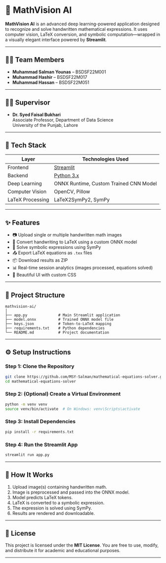 # 🧠 MathVision AI

**MathVision AI** is an advanced deep learning-powered application designed to recognize and solve handwritten mathematical expressions. It uses computer vision, LaTeX conversion, and symbolic computation—wrapped in a visually elegant interface powered by **Streamlit**.

---

## 👨‍💻 Team Members

- **Muhammad Salman Younas** – BSDSF22M001  
- **Muhammad Hashir** – BSDSF22M017  
- **Muhammad Hassan** – BSDSF22M051

---

## 👨‍🏫 Supervisor

- **Dr. Syed Faisal Bukhari**  
  Associate Professor, Department of Data Science  
  University of the Punjab, Lahore

---

## 🚀 Tech Stack

| Layer           | Technologies Used                            |
|------------------|----------------------------------------------|
| Frontend         | [Streamlit](https://streamlit.io/)           |
| Backend          | [Python 3.x](https://www.python.org/)        |
| Deep Learning    | ONNX Runtime, Custom Trained CNN Model       |
| Computer Vision  | OpenCV, Pillow                               |
| LaTeX Processing | LaTeX2SymPy2, SymPy                          |

---

## ✨ Features

- 📷 Upload single or multiple handwritten math images  
- 🤖 Convert handwriting to LaTeX using a custom ONNX model  
- 🧠 Solve symbolic expressions using SymPy  
- 📤 Export LaTeX equations as `.tex` files  
- 📦 Download results as ZIP  
- 📊 Real-time session analytics (images processed, equations solved)  
- 🎨 Beautiful UI with custom CSS  

---

## 📂 Project Structure

    mathvision-ai/
    │
    ├── app.py              # Main Streamlit application
    ├── model.onnx          # Trained ONNX model file
    ├── keys.json           # Token-to-LaTeX mapping
    ├── requirements.txt    # Python dependencies
    └── README.md           # Project documentation

---

## ⚙️ Setup Instructions

### Step 1: Clone the Repository

```bash
git clone https://github.com/MSY-Salman/mathematical-equations-solver.git
cd mathematical-equations-solver
````

### Step 2: (Optional) Create a Virtual Environment

```bash
python -m venv venv
source venv/bin/activate  # On Windows: venv\Scripts\activate
```

### Step 3: Install Dependencies

```bash
pip install -r requirements.txt
```

### Step 4: Run the Streamlit App

```bash
streamlit run app.py
```

---

## 🧠 How It Works

1. Upload image(s) containing handwritten math.
2. Image is preprocessed and passed into the ONNX model.
3. Model predicts LaTeX tokens.
4. LaTeX is converted to a symbolic expression.
5. The expression is solved using SymPy.
6. Results are rendered and downloadable.

---

## 📄 License

This project is licensed under the **MIT License**.
You are free to use, modify, and distribute it for academic and educational purposes.

---
